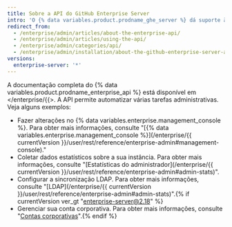```yaml
---
title: Sobre a API do GitHub Enterprise Server
intro: 'O {% data variables.product.prodname_ghe_server %} dá suporte à mesma API avançada disponível no {% data variables.product.prodname_dotcom_the_website %} e tem seu próprio conjunto de pontos de extremidade de API.'
redirect_from:
  - /enterprise/admin/articles/about-the-enterprise-api/
  - /enterprise/admin/articles/using-the-api/
  - /enterprise/admin/categories/api/
  - /enterprise/admin/installation/about-the-github-enterprise-server-api
versions:
  enterprise-server: '*'
---
```


A documentação completa do {% data variables.product.prodname_enterprise_api %} está disponível em </enterprise/{{>. A API permite automatizar várias tarefas administrativas. Veja alguns exemplos:

- Fazer alterações no {% data variables.enterprise.management_console %}. Para obter mais informações, consulte "[{% data variables.enterprise.management_console %}](/enterprise/{{ currentVersion }}/user/rest/reference/enterprise-admin#management-console)."
- Coletar dados estatísticos sobre a sua instância. Para obter mais informações, consulte "[Estatísticas do administrador](/enterprise/{{ currentVersion }}/user/rest/reference/enterprise-admin#admin-stats)".
- Configurar a sincronização LDAP. Para obter mais informações, consulte "[LDAP](/enterprise/{{ currentVersion }}/user/rest/reference/enterprise-admin#admin-stats)".{% if currentVersion ver_gt "enterprise-server@2.18" %}
- Gerenciar sua conta corporativa. Para obter mais informações, consulte "[Contas corporativas](/v4/guides/managing-enterprise-accounts)".{% endif %}
